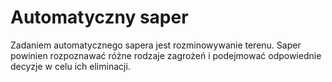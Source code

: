 # Automatyczny saper
Zadaniem automatycznego sapera jest rozminowywanie terenu. Saper powinien rozpoznawać różne
rodzaje zagrożeń i podejmować odpowiednie decyzje w celu ich eliminacji.
